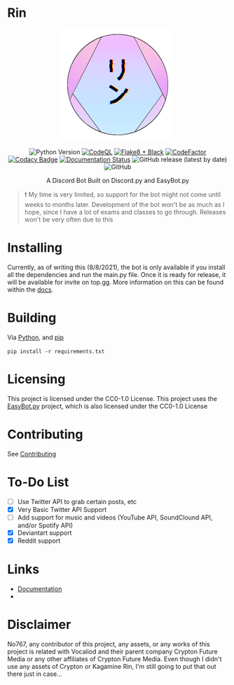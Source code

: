 # Rin

<div align=center>

<img src="./assets/Rin Logo V4 (GitHub).png">

<br/>

<img alt="Python Version" src="https://img.shields.io/badge/Python-3.6%20--%203.9-blue"> [![CodeQL](https://github.com/No767/Rin/actions/workflows/codeql-analysis.yml/badge.svg)](https://github.com/No767/Rin/actions/workflows/codeql-analysis.yml) [![Flake8 + Black](https://github.com/No767/Rin/actions/workflows/flake8+black.yml/badge.svg?branch=dev)](https://github.com/No767/Rin/actions/workflows/flake8+black.yml) [![CodeFactor](https://www.codefactor.io/repository/github/no767/rin/badge)](https://www.codefactor.io/repository/github/no767/rin) [![Codacy Badge](https://app.codacy.com/project/badge/Grade/c70b0534156045268026e4af8cde61e8)](https://www.codacy.com/gh/No767/Rin/dashboard?utm_source=github.com&amp;utm_medium=referral&amp;utm_content=No767/Rin&amp;utm_campaign=Badge_Grade) [![Documentation Status](https://readthedocs.org/projects/rin-docs/badge/?version=latest)](https://rin-docs.readthedocs.io/en/latest/?badge=latest) <img alt="GitHub release (latest by date)" src="https://img.shields.io/github/v/release/No767/Rin"> <img alt="GitHub" src="https://img.shields.io/github/license/No767/Rin">

A Discord Bot Built on Discord.py and EasyBot.py

<div align=left>

> :exclamation: My time is very limited, so support for the bot might not come until weeks to months later. Development of the bot won't be as much as I hope, since I have a lot of exams and classes to go through. Releases won't be very often due to this

<div align=left>

# Installing

Currently, as of writing this (8/8/2021), the bot is only available if you install all the dependencies and run the main.py file. Once it is ready for release, it will be available for invite on top.gg. More information on this can be found within the [docs](https://rin-docs.readthedocs.io/en/latest/).
# Building

Via [Python](https://www.python.org/), and [pip](https://pypi.org/)

`pip install -r requirements.txt`

# Licensing

This project is licensed under the CC0-1.0 License. This project uses the [EasyBot.py](https://github.com/chisaku-dev/EasyBot.py) project, which is also licensed under the CC0-1.0 License

# Contributing

See [Contributing](https://github.com/No767/Rin/blob/master/Community/contributing.md)

# To-Do List

- [ ] Use Twitter API to grab certain posts, etc
- [x] Very Basic Twitter API Support
- [ ] Add support for music and videos (YouTube API, SoundClound API, and/or Spotify API)
- [x] Deviantart support
- [x] Reddit support 

# Links 

- [Documentation](https://rin-docs.readthedocs.io/en/latest/)
- 
# Disclaimer

No767, any contributor of this project, any assets, or any works of this project is related with Vocaliod and their parent company Crypton Future Media or any other affiliates of Crypton Future Media. Even though I didn't use any assets of Crypton or Kagamine Rin, I'm still going to put that out there just in case...
